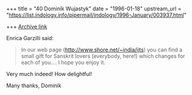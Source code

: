+++
title = "40 Dominik Wujastyk"
date = "1996-01-18"
upstream_url = "https://list.indology.info/pipermail/indology/1996-January/003937.html"

+++
[Archive link](https://list.indology.info/pipermail/indology/1996-January/003937.html)

Enrica Garzilli said:
> 
> In our web page (http://www.shore.net/~india/ijts) you can find a small
> gift for Sanskrit lovers (everybody, here!) which changes for each of
> you.... 
> I hope you enjoy it.

Very much indeed!  How delightful!

Many thanks,
Dominik






